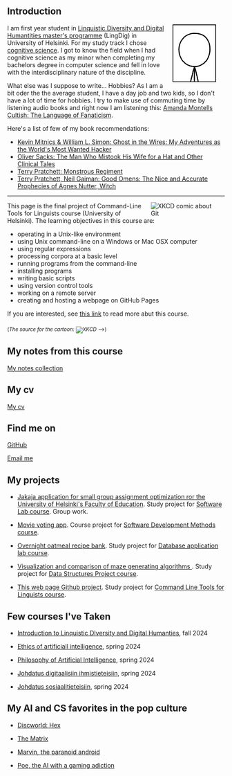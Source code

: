 ## Introduction

<img src="assets/images/stick_figure.png" alt="XKCD comic about Git" hspace="20" width="20%" align="right"/> I am first year student in [Linquistic Diversity and Digital Humantities master's programme](https://www.helsinki.fi/en/degree-programmes/linguistic-diversity-and-digital-humanities-masters-programme/studying) (LingDig) in University of Helsinki. For my study track I chose [cognitive science](https://www.helsinki.fi/en/faculty-arts/research/disciplines/digital-humanities/cognitive-science). I got to know the field when I had cognitive science as my minor when completing my bachelors degree in computer science and fell in love with the interdisciplinary nature of the discipline.

What else was I suppose to write... Hobbies? As I am a bit oder the the average student, I have a day job and two kids, so I don't have a lot of time for hobbies. I try to make use of commuting time by listening audio books and right now I am listening this: [Amanda Montells Cultish: The Language of Fanaticism](https://www.goodreads.com/book/show/55338982-cultish). 

Here's a list of few of my book recommendations: 
* [Kevin Mitnics & William L. Simon: Ghost in the Wires: My Adventures as the World's Most Wanted Hacker](https://www.goodreads.com/book/show/10256723-ghost-in-the-wires?ref=nav_sb_ss_1_18)
* [Oliver Sacks: The Man Who Mistook His Wife for a Hat and Other Clinical Tales](https://www.goodreads.com/book/show/63697.The_Man_Who_Mistook_His_Wife_for_a_Hat_and_Other_Clinical_Tales?ref=nav_sb_ss_1_24)
* [Terry Pratchett: Monstrous Regiment](https://www.goodreads.com/book/show/34511.Monstrous_Regiment?ac=1&from_search=true&qid=bXKHwntRTR&rank=1)
* [Terry Pratchett, Neil Gaiman: Good Omens: The Nice and Accurate Prophecies of Agnes Nutter, Witch](https://www.goodreads.com/book/show/12067.Good_Omens?from_search=true&from_srp=true&qid=E3jibDoW7X&rank=2)

---

<img src="https://imgs.xkcd.com/comics/git.png" alt="XKCD comic about Git" hspace="20" width="30%" align="right"/>This page is the final project of Command-Line Tools for Linguists course (University of Helsinki). The learning objectives in this course are:
* operating in a Unix-like environment
* using Unix command-line on a Windows or Mac OSX computer
* using regular expressions
* processing corpora at a basic level
* running programs from the command-line
* installing programs
* writing basic scripts
* using version control tools
* working on a remote server
* creating and hosting a webpage on GitHub Pages

If you are interested, see [this link](https://studies.helsinki.fi/courses/course-unit/otm-92ee484e-456b-409f-a397-d9d2b6e40a2f/KIK-LG221) to read more abut this course.

<sub>(_The source for the cartoon: ![XKCD](https://xkcd.com/1597/)_ -->)<sub>


## My notes from this course

[My notes collection](https://katja-cmd.github.io/cmdline_course.html)


## My cv
[My cv](https://katja-cmd.github.io/cv.html)


## Find me on

[GitHub](https://github.com/katja-cmd)

[Email me](mailto:katja.kvintus@helsinki.fi)


## My projects

* [Jakaja application for small group assignment optimization ror the University of Helsinki's Faculty of Education](https://github.com/piryopt/pienryhmien-optimointi). Study project for [Software Lab course](https://studies.helsinki.fi/kurssit/opintojakso/otm-f07aa52f-df4c-4a9a-8e89-d6222b88e2f2/TKT20007). Group work.

* [Movie voting app](https://github.com/KatjaKvintus/Movie-voting-app). Course project for [Software Development Methods course](https://studies.helsinki.fi/courses/course-unit/hy-CU-118024742-2021-08-01/TKT20002).

* [Overnight oatmeal recipe bank](https://github.com/KatjaKvintus/Overnight-oats-recipe-bank). Study project for [Database application lab course](https://studies.helsinki.fi/courses/course-unit/hy-CU-118025659-2021-08-01/TKT20011).

* [Visualization and comparison of maze generating algorithms ](https://github.com/KatjaKvintus/maze_generation). Study project for [Data Structures Project course](https://studies.helsinki.fi/courses/course-unit/hy-CU-118025627-2021-08-01/TKT20010).

* [This web page Github project](https://github.com/katja-cmd/katja-cmd.github.io). Study project for [Command Line Tools for Linguists course](https://studies.helsinki.fi/courses/course-unit/otm-92ee484e-456b-409f-a397-d9d2b6e40a2f).


## Few courses I've Taken

* [Introduction to Linquistic DIversity and Digital Humanties](https://studies.helsinki.fi/kurssit/toteutus/hy-opt-cur-2425-9df97501-21e6-4b8d-9de4-e91303f2ff71/LDA-301), fall 2024

* [Ethics of artificiall intelligence](https://studies.helsinki.fi/kurssit/toteutus/hy-opt-cur-2324-e5f774f1-ddd7-4890-be4f-d9501d462795/LDA-C505), spring 2024

* [Philosophy of Artificial Intelligence](https://studies.helsinki.fi/kurssit/toteutus/hy-opt-cur-2324-9fbc2bee-b638-41ea-ac53-35dc54b1515a/LDA-C307), spring 2024

* [Johdatus digitaalisiin ihmistieteisiin](https://studies.helsinki.fi/kurssit/toteutus/hy-opt-cur-2324-3cd28bb6-ab6b-45d1-859e-d4c4b55535d3/KIK-417/Johdatus_digitaalisiin_ihmistieteisiin_KIK_417_HISK_234_KUKA_501_TTK_MU221_TTK_MU251_Et%C3%A4opetus), spring 2024

* [Johdatus sosiaalitieteisiin](https://studies.helsinki.fi/kurssit/toteutus/otm-3efa51b5-cc9b-4be6-ab84-972b525252d9/SOSK-101), spring 2024


## My AI and CS favorites in the pop culture

* [Discworld: Hex](https://discworld.fandom.com/wiki/Hex) 

* [The Matrix](https://www.imdb.com/title/tt0133093/)

* [Marvin, the paranoid android](https://en.wikipedia.org/wiki/Marvin_the_Paranoid_Android)

* [Poe, the AI with a gaming adiction](https://altered-carbon.fandom.com/wiki/Poe)
